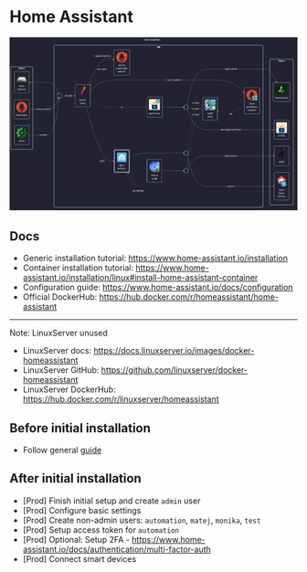 # Home Assistant

![diagram](../../docs/diagrams/out/apps/homeassistant.png)

## Docs

- Generic installation tutorial: <https://www.home-assistant.io/installation>
- Container installation tutorial: <https://www.home-assistant.io/installation/linux#install-home-assistant-container>
- Configuration guide: <https://www.home-assistant.io/docs/configuration>
- Official DockerHub: <https://hub.docker.com/r/homeassistant/home-assistant>

---

Note: LinuxServer unused

- LinuxServer docs: <https://docs.linuxserver.io/images/docker-homeassistant>
- LinuxServer GitHub: <https://github.com/linuxserver/docker-homeassistant>
- LinuxServer DockerHub: <https://hub.docker.com/r/linuxserver/homeassistant>

## Before initial installation

- Follow general [guide](../../docs/Checklist%20for%20new%20docker-apps.md)

## After initial installation

- \[Prod\] Finish initial setup and create `admin` user
- \[Prod\] Configure basic settings
- \[Prod\] Create non-admin users: `automation`, `matej`, `monika`, `test`
- \[Prod\] Setup access token for `automation`
- \[Prod\] Optional: Setup 2FA - <https://www.home-assistant.io/docs/authentication/multi-factor-auth>
- \[Prod\] Connect smart devices
